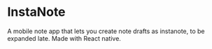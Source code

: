 # InstaNote
A mobile note app that lets you create note drafts as instanote, to be expanded late. Made with React native.
